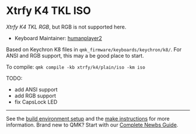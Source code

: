 # Xtrfy K4 TKL ISO

_Xtrfy K4 TKL RGB_, but RGB is not supported here.

* Keyboard Maintainer: [humanplayer2](https://github.com/humanplayer2)

Based on Keychron K8 files in `qmk_firmware/keyboards/keychron/k8/`. For ANSI and RGB support, this may a be good place to start.

To compile: `qmk compile -kb xtrfy/k4/plain/iso -km iso`

TODO:
- add ANSI support
- add RGB support
- fix CapsLock LED

* * *
See the [build environment setup](https://docs.qmk.fm/#/getting_started_build_tools) and the [make instructions](https://docs.qmk.fm/#/getting_started_make_guide) for more information. Brand new to QMK? Start with our [Complete Newbs Guide](https://docs.qmk.fm/#/newbs).
